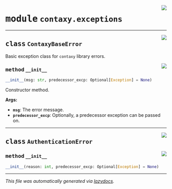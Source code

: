 <!-- markdownlint-disable -->

<a href="https://github.com/ml-tooling/contaxy/blob/main/backend/src/contaxy/exceptions.py#L0"><img align="right" style="float:right;" src="https://img.shields.io/badge/-source-cccccc?style=flat-square"></a>

# <kbd>module</kbd> `contaxy.exceptions`






---

<a href="https://github.com/ml-tooling/contaxy/blob/main/backend/src/contaxy/exceptions.py#L4"><img align="right" style="float:right;" src="https://img.shields.io/badge/-source-cccccc?style=flat-square"></a>

## <kbd>class</kbd> `ContaxyBaseError`
Basic exception class for `contaxy` library errors. 

<a href="https://github.com/ml-tooling/contaxy/blob/main/backend/src/contaxy/exceptions.py#L7"><img align="right" style="float:right;" src="https://img.shields.io/badge/-source-cccccc?style=flat-square"></a>

### <kbd>method</kbd> `__init__`

```python
__init__(msg: str, predecessor_excp: Optional[Exception] = None)
```

Constructor method. 



**Args:**
 
 - <b>`msg`</b>:  The error message. 
 - <b>`predecessor_excp`</b>:  Optionally, a predecessor exception can be passed on. 





---

<a href="https://github.com/ml-tooling/contaxy/blob/main/backend/src/contaxy/exceptions.py#L24"><img align="right" style="float:right;" src="https://img.shields.io/badge/-source-cccccc?style=flat-square"></a>

## <kbd>class</kbd> `AuthenticationError`




<a href="https://github.com/ml-tooling/contaxy/blob/main/backend/src/contaxy/exceptions.py#L33"><img align="right" style="float:right;" src="https://img.shields.io/badge/-source-cccccc?style=flat-square"></a>

### <kbd>method</kbd> `__init__`

```python
__init__(reason: int, predecessor_excp: Optional[Exception] = None)
```











---

_This file was automatically generated via [lazydocs](https://github.com/ml-tooling/lazydocs)._
